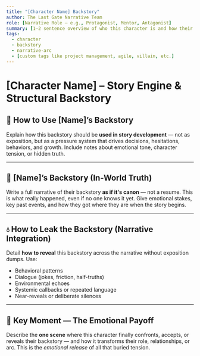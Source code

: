 ```yaml
---
title: "[Character Name] Backstory"
author: The Last Gate Narrative Team
role: [Narrative Role — e.g., Protagonist, Mentor, Antagonist]
summary: [1–2 sentence overview of who this character is and how their past drives their present. This summary should tell a writer why this backstory matters.]
tags:
  - character
  - backstory
  - narrative-arc
  - [custom tags like project management, agile, villain, etc.]
---
```


# [Character Name] – Story Engine & Structural Backstory

## 🔧 How to Use [Name]’s Backstory
Explain how this backstory should be **used in story development** — not as exposition, but as a pressure system that drives decisions, hesitations, behaviors, and growth. Include notes about emotional tone, character tension, or hidden truth.

---

## 🧠 [Name]’s Backstory (In-World Truth)
Write a full narrative of their backstory **as if it's canon** — not a resume. This is what really happened, even if no one knows it yet. Give emotional stakes, key past events, and how they got where they are when the story begins.

---

## 💧 How to Leak the Backstory (Narrative Integration)
Detail **how to reveal** this backstory across the narrative without exposition dumps. Use:
- Behavioral patterns
- Dialogue (jokes, friction, half-truths)
- Environmental echoes
- Systemic callbacks or repeated language
- Near-reveals or deliberate silences

---

## 🎯 Key Moment — The Emotional Payoff
Describe the **one scene** where this character finally confronts, accepts, or reveals their backstory — and how it transforms their role, relationships, or arc. This is the *emotional release* of all that buried tension.
